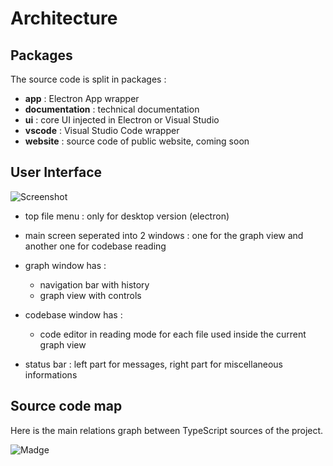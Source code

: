 # Architecture

## Packages

The source code is split in packages :

-   **app** : Electron App wrapper
-   **documentation** : technical documentation
-   **ui** : core UI injected in Electron or Visual Studio
-   **vscode** : Visual Studio Code wrapper
-   **website** : source code of public website, coming soon

## User Interface

![Screenshot](/pytheas/contributors-documentation/screenshot.png)

-   top file menu : only for desktop version (electron)

-   main screen seperated into 2 windows : one for the graph view and another one for codebase reading

-   graph window has :

    -   navigation bar with history
    -   graph view with controls

-   codebase window has :

    -   code editor in reading mode for each file used inside the current graph view

-   status bar : left part for messages, right part for miscellaneous informations

## Source code map

Here is the main relations graph between TypeScript sources of the project.

![Madge](/pytheas/contributors-documentation/madge.png)
